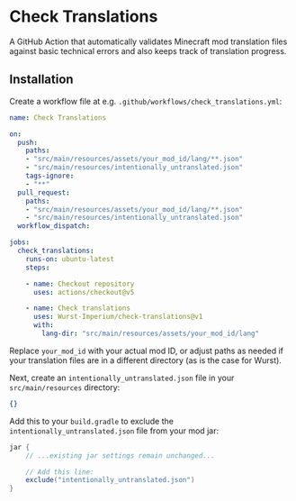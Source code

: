 # Check Translations

A GitHub Action that automatically validates Minecraft mod translation files against basic technical errors and also keeps track of translation progress.

## Installation

Create a workflow file at e.g. `.github/workflows/check_translations.yml`:

```yaml
name: Check Translations

on:
  push:
    paths:
    - "src/main/resources/assets/your_mod_id/lang/**.json"
    - "src/main/resources/intentionally_untranslated.json"
    tags-ignore:
    - "**"
  pull_request:
    paths:
    - "src/main/resources/assets/your_mod_id/lang/**.json"
    - "src/main/resources/intentionally_untranslated.json"
  workflow_dispatch:

jobs:
  check_translations:
    runs-on: ubuntu-latest
    steps:

    - name: Checkout repository
      uses: actions/checkout@v5

    - name: Check translations
      uses: Wurst-Imperium/check-translations@v1
      with:
        lang-dir: "src/main/resources/assets/your_mod_id/lang"
```

Replace `your_mod_id` with your actual mod ID, or adjust paths as needed if your translation files are in a different directory (as is the case for Wurst).

Next, create an `intentionally_untranslated.json` file in your `src/main/resources` directory:

```json
{}
```

Add this to your `build.gradle` to exclude the `intentionally_untranslated.json` file from your mod jar:

```gradle
jar {
    // ...existing jar settings remain unchanged...

    // Add this line:
	exclude("intentionally_untranslated.json")
}
```
